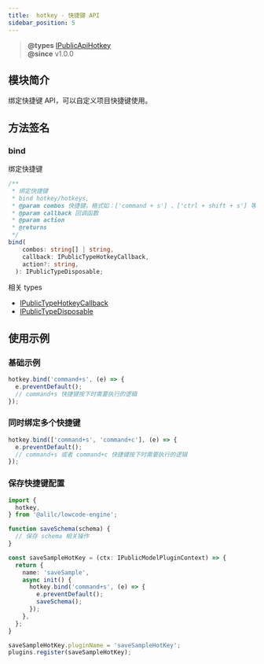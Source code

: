 ```yaml
---
title:  hotkey - 快捷键 API
sidebar_position: 5
---
```


> **@types** [IPublicApiHotkey](https://github.com/alibaba/lowcode-engine/blob/main/packages/types/src/shell/api/hotkey.ts)<br/>
> **@since** v1.0.0

## 模块简介
绑定快捷键 API，可以自定义项目快捷键使用。

## 方法签名
### bind
绑定快捷键

```typescript
/**
 * 绑定快捷键
 * bind hotkey/hotkeys,
 * @param combos 快捷键，格式如：['command + s'] 、['ctrl + shift + s'] 等
 * @param callback 回调函数
 * @param action
 * @returns
 */
bind(
    combos: string[] | string,
    callback: IPublicTypeHotkeyCallback,
    action?: string,
  ): IPublicTypeDisposable;
```
相关 types
- [IPublicTypeHotkeyCallback](https://github.com/alibaba/lowcode-engine/blob/main/packages/types/src/shell/type/hotkey-callback.ts)
- [IPublicTypeDisposable](https://github.com/alibaba/lowcode-engine/blob/main/packages/types/src/shell/type/disposable.ts)


## 使用示例
### 基础示例
```typescript
hotkey.bind('command+s', (e) => {
  e.preventDefault();
  // command+s 快捷键按下时需要执行的逻辑
});
```

### 同时绑定多个快捷键
```typescript
hotkey.bind(['command+s', 'command+c'], (e) => {
  e.preventDefault();
  // command+s 或者 command+c 快捷键按下时需要执行的逻辑
});
```

### 保存快捷键配置
```typescript
import {
  hotkey,
} from '@alilc/lowcode-engine';

function saveSchema(schema) {
  // 保存 schema 相关操作
}

const saveSampleHotKey = (ctx: IPublicModelPluginContext) => {
  return {
    name: 'saveSample',
    async init() {
      hotkey.bind('command+s', (e) => {
        e.preventDefault();
        saveSchema();
      });
    },
  };
}

saveSampleHotKey.pluginName = 'saveSampleHotKey';
plugins.register(saveSampleHotKey);
```
